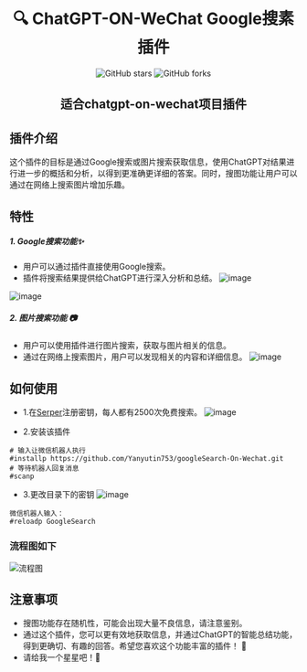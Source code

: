 <div align="center">

# 🔍 ChatGPT-ON-WeChat Google搜素插件

![GitHub stars](https://img.shields.io/github/stars/Yanyutin753/googleSearch-On-Wechat?style=flat-square&label=Stars&logo=github) ![GitHub forks](https://img.shields.io/github/forks/Yanyutin753/googleSearch-On-Wechat.svg?style=flat-square&label=Forks&logo=github)

## 适合chatgpt-on-wechat项目插件
</div>

##  插件介绍
这个插件的目标是通过Google搜索或图片搜索获取信息，使用ChatGPT对结果进行进一步的概括和分析，以得到更准确更详细的答案。同时，搜图功能让用户可以通过在网络上搜索图片增加乐趣。

## 特性
##### 1. Google搜索功能✨
- 用户可以通过插件直接使用Google搜索。
- 插件将搜索结果提供给ChatGPT进行深入分析和总结。
![image](https://github.com/Yanyutin753/googleSearch-On-Wechat/assets/132346501/0f216954-96bd-4c69-9878-8fb7a35baf62)

![image](https://github.com/Yanyutin753/googleSearch-On-Wechat/assets/132346501/b9e383ee-6f6d-4495-be9b-2cd75619024a)


##### 2. 图片搜索功能 📷
- 用户可以使用插件进行图片搜索，获取与图片相关的信息。
- 通过在网络上搜索图片，用户可以发现相关的内容和详细信息。
![image](https://github.com/Yanyutin753/googleSearch-On-Wechat/assets/132346501/5bc6270d-7221-48f5-b8f1-3e87e880bf79)

## 如何使用
- 1.在[Serper](https://serper.dev/)注册密钥，每人都有2500次免费搜索。
![image](https://github.com/Yanyutin753/googleSearch-On-Wechat/assets/132346501/32a55333-1e5c-48fd-91fa-00f79cff04e5)

- 2.安装该插件
 ```
# 输入让微信机器人执行
#installp https://github.com/Yanyutin753/googleSearch-On-Wechat.git
# 等待机器人回复消息
#scanp 
 ```
- 3.更改目录下的密钥
![image](https://github.com/Yanyutin753/googleSearch-On-Wechat/assets/132346501/dbcf230f-c2ab-4db6-ae1e-d6e4c577d6b1)

 ```
 微信机器人输入：
 #reloadp GoogleSearch
 ```
### 流程图如下
![流程图](https://github.com/Yanyutin753/googleSearch-On-Wechat/assets/132346501/65ae57fc-d8e0-44da-8e22-ba1250ad9403)

## 注意事项
- 搜图功能存在随机性，可能会出现大量不良信息，请注意鉴别。
- 通过这个插件，您可以更有效地获取信息，并通过ChatGPT的智能总结功能，得到更确切、有趣的回答。希望您喜欢这个功能丰富的插件！ 🚀
- 请给我一个星星吧！🤗